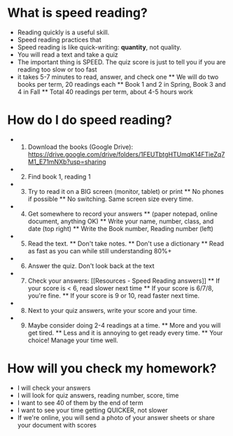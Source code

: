 # What is speed reading?
* Reading quickly is a useful skill.
* Speed reading practices that
* Speed reading is like quick-writing: __quantity__, not quality.
* You will read a text and take a quiz 
* The important thing is SPEED. The quiz score is just to tell you if you are reading too slow or too fast
* it takes 5-7 minutes to read, answer, and check one
** We will do two books per term, 20 readings each
** Book 1 and 2 in Spring, Book 3 and 4 in Fall
** Total 40 readings per term, about 4-5 hours work


# How do I do speed reading?
* 1) Download the books (Google Drive): https://drive.google.com/drive/folders/1FEUTbtgHTUmqK14FTieZq7M1_E71mNXb?usp=sharing 
* 2) Find book 1, reading 1
* 3) Try to read it on a BIG screen (monitor, tablet) or print
** No phones if possible
** No switching. Same screen size every time. 
* 4) Get somewhere to record your answers
** (paper notepad, online document, anything OK)
** Write your name, number, class, and date (top right)
** Write the Book number, Reading number (left)
* 5) Read the text.
** Don't take notes.
** Don't use a dictionary
** Read as fast as you can while still understanding 80%+ 
* 6) Answer the quiz. Don't look back at the text
* 7) Check your answers: [[Resources - Speed Reading answers]]
** If your score is < 6, read slower next time
** If your score is 6/7/8, you're fine.
** If your score is 9 or 10, read faster next time.
* 8) Next to your quiz answers, write your score and your time. 
* 9) Maybe consider doing 2-4 readings at a time. 
** More and you will get tired. 
** Less and it is annoying to get ready every time. 
** Your choice! Manage your time well. 


# How will you check my homework?
* I will check your answers
* I will look for  quiz answers, reading number, score, time
* I want to see 40 of them by the end of term
* I want to see your time getting QUICKER, not slower
* <red>If we're online, you will send a photo of your answer sheets or share your document with scores</red>


